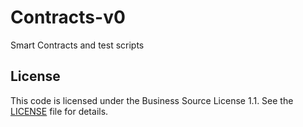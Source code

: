 # Contracts-v0
Smart Contracts and test scripts

## License
This code is licensed under the Business Source License 1.1. See the [LICENSE](./LICENSE) file for details.
